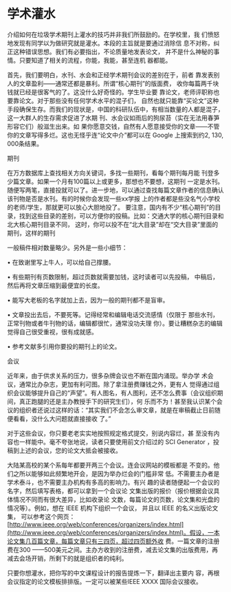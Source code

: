 # 学术灌水

介绍如何在垃圾学术期刊上灌水的技巧并非我们所鼓励的。在学校里，我 们愤怒地发现有同学以为做研究就是灌水。本段的主旨就是要通过消除信 息不对称，纠正这种错误思想。我们有必要指出，不论质量地发表论文， 并不是什么神秘的事情。只要知道了相关的流程，你能，我能，甚至连机 器都能。

首先，我们要明白，水刊、水会和正经学术期刊会议的差别在于，前者 靠发表别人的文章盈利——通常还都是暴利。所谓“核心期刊”的版面费， 收你每篇两千块钱就已经是很客气的了。这没什么好奇怪的。学生毕业要 靠论文，老师评职称也要靠论文。对于那些没有任何学术水平的混子们， 自然也就只能靠“买论文”这种手段确保生存。而我们的现状是，中国的科研队伍中，有相当数量的人都是混子，这一大群人的生存需求促进了水期 刊、水会议如雨后的狗尿苔（实在无法用春笋形容它们）般滋生出来。如 果你愿意交钱，自然有人愿意接受你的文章——不管你的文章写得多烂。这也无怪乎连“论文中介”都可以在 Google 上搜索到约2, 130, 000条结果。

期刊

在万方数据库上查找相关方向关键词，多找一些期刊，看每个期刊每月能 刊登多少篇文章。如果一个月有100篇以上或更多，那想也不要想，这期刊 一定是水刊。随便写两笔，直接投就可以了。进一步地，可以通过查找每篇文章作者的信息确认该刊物是否是水刊。有的时候你会发现一些xx学报 上的作者都是些没名气小学校的老师/学生，那就更可以放心大胆地投了。 要注意，国内有不少“核心期刊”的目录，找到这些目录的差别，可以方便你的投稿。比如：交通大学的核心期刊目录和北大核心期刊目录不同， 这时，你可以投不在“北大目录”却在“交大目录”里面的期刊，这样的期刊

一般稿件相对数量略少。另外是一些小细节：

• 在致谢里写上牛人，可以给自己撑腰。

• 有些期刊有页数限制，超过页数就需要加钱，这时读者可以先投稿， 中稿后，然后再将文章压缩到最便宜的长度。

• 能写大老板的名字就加上去，因为一般的期刊都不是盲审。

• 文章投出去后，不要死等。记得经常和编辑电话交流感情（仅限于 那些水刊，正常刊物或者牛刊物的话，编辑都很忙，通常没功夫理 你）。要让糟糕杂志的编辑觉得自己很受重视，很有成就感。

• 参考文献多引用你要投的期刊上的论文。

会议

近年来，由于供求关系的压力，很多杂牌会议也不断在国内涌现。举办学 术会议，通常比办杂志，更加有利可图。除了拿注册费赚钱之外，更有人 觉得通过组织会议能够提升自己的“声望”。有人图名，有人图利，还不怎么费事（会议组织期间，真正跑腿的还是主办教授手下的研究生们），何 乐而不为！甚至我认识某个会议的组织者还说过这样的话：“其实我们不会怎么审文章，就是在审稿截止日前随便看看，没什么大问题就直接接收 了。”

对于这些会议，你只要老老实实地按照规定格式提交，别说内容烂，甚 至没有内容也一样能中。毫不夸张地说，读者只要使用前文介绍过的 SCI Generator ，投稿到上述的会议，您的论文大抵会被接收。

大陆某高校的某个系每年都要开两三个会议。连会议网站的模板都是 不变的。他们之所以能够如此频繁地开会，是因为举办烂会的门槛非常 低。不需要主办者是学术泰斗，也不需要主办机构有多高的影响力。有兴 趣的读者随便起一个会议的名字，然后填写表格，都可以拿到一个会议论 文集出版的报价（报价根据会议具体情况不同而有很大差异，比如收录论 文数，每篇论文的页数，论文集和光盘的情况等）。例如，想在 IEEE 机构下组织一个会议， 并且以 IEEE 的名义出版论文集， 可以参考这个网页：[http://www.ieee.org/web/conferences/organizers/index.html](http://www.ieee.org/web/conferences/organizers/index.html)。假设，一本论文集几百篇文章，每篇文章只有三四页，超过四页额外收 费。一篇文章的注册费在300 ——500美元之间。主办方收到的注册费，减去论文集的出版费用，再减去会场开销，所剩下的就是组织者的纯利。

只要你想灌水，把你写的中文课程设计的报告提炼一下，翻译出主要内 容，再根会议指定的论文模板排排版。一定可以被某些IEEE XXXX 国际会议接收。

